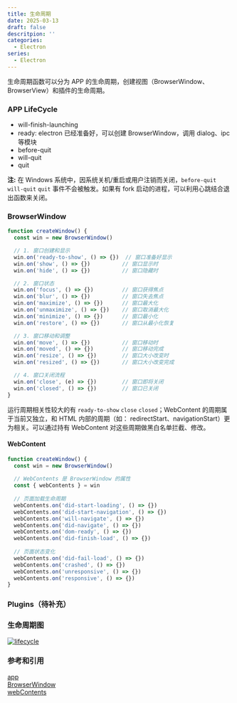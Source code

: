 ```yaml
---
title: 生命周期
date: 2025-03-13
draft: false
descritpion: ''
categories:
  - Electron
series:
  - Electron
---
```


生命周期函数可以分为 APP 的生命周期，创建视图（BrowserWindow、BrowserView）和插件的生命周期。
### APP LifeCycle
- will-finish-launching
- ready: electron 已经准备好，可以创建 BrowserWindow，调用 dialog、ipc 等模块
- before-quit
- will-quit
- quit

**注:** 在 Windows 系统中，因系统关机/重启或用户注销而关闭，`before-quit` `will-quit` `quit` 事件不会被触发。如果有 fork 启动的进程，可以利用心跳结合退出函数来关闭。
### BrowserWindow
```js
function createWindow() {
  const win = new BrowserWindow()

  // 1. 窗口创建和显示
  win.on('ready-to-show', () => {})  // 窗口准备好显示
  win.on('show', () => {})          // 窗口显示时
  win.on('hide', () => {})          // 窗口隐藏时

  // 2. 窗口状态
  win.on('focus', () => {})         // 窗口获得焦点
  win.on('blur', () => {})          // 窗口失去焦点
  win.on('maximize', () => {})      // 窗口最大化
  win.on('unmaximize', () => {})    // 窗口取消最大化
  win.on('minimize', () => {})      // 窗口最小化
  win.on('restore', () => {})       // 窗口从最小化恢复

  // 3. 窗口移动和调整
  win.on('move', () => {})          // 窗口移动时
  win.on('moved', () => {})         // 窗口移动完成
  win.on('resize', () => {})        // 窗口大小改变时
  win.on('resized', () => {})       // 窗口大小改变完成

  // 4. 窗口关闭流程
  win.on('close', (e) => {})        // 窗口即将关闭
  win.on('closed', () => {})        // 窗口已关闭
}
```
运行周期相关性较大的有 `ready-to-show` `close` `closed`；WebContent 的周期属于当前又独立，和 HTML 内部的周期（如： redirectStart、navigationStart）更为相关。可以通过持有 WebContent 对这些周期做黑白名单拦截、修改。

#### WebContent
```js
function createWindow() {
  const win = new BrowserWindow()
  
  // WebContents 是 BrowserWindow 的属性
  const { webContents } = win
  
  // 页面加载生命周期
  webContents.on('did-start-loading', () => {})
  webContents.on('did-start-navigation', () => {})
  webContents.on('will-navigate', () => {})
  webContents.on('did-navigate', () => {})
  webContents.on('dom-ready', () => {})
  webContents.on('did-finish-load', () => {})
  
  // 页面状态变化
  webContents.on('did-fail-load', () => {})
  webContents.on('crashed', () => {})
  webContents.on('unresponsive', () => {})
  webContents.on('responsive', () => {})
}
```

### Plugins（待补充）

### 生命周期图
<a href="/images/electron/electron-lifecycle.png" data-lightbox="lifecycle" data-title="lifecycle">
  <img src="/images/electron/electron-lifecycle.png" alt="lifecycle">
</a>

### 参考和引用
[app](https://www.electronjs.org/zh/docs/latest/api/app)    
[BrowserWindow](https://www.electronjs.org/zh/docs/latest/api/browser-window#windestroy)    
[webContents](https://www.electronjs.org/zh/docs/latest/api/web-contents)    